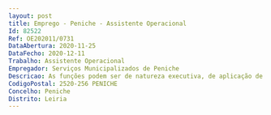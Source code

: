 ```yaml
--- 
layout: post
title: Emprego - Peniche - Assistente Operacional
Id: 82522
Ref: OE202011/0731
DataAbertura: 2020-11-25
DataFecho: 2020-12-11
Trabalho: Assistente Operacional
Empregador: Serviços Municipalizados de Peniche
Descricao: As funções podem ser de natureza executiva, de aplicação de métodos e processos, com base em diretivas e instruções bem definidas correspondentes ao grau de complexidade funcional 1, nomeadamente as seguintes Execução de tarefas de apoio elementares, indispensáveis ao funcionamento do serviço, podendo comportar esforço físico. As funções podem ser de natureza executiva, de caráter manual ou mecânico, enquadradas em diretivas gerais bem definidas e correspondentes ao grau de complexidade 1, nomeadamente as seguintes   Proceder à leitura dos contadores de água instalados nos clientes dos SMAS de Peniche   Assegurar o expediente relativo ao serviço de leituras   Atendimento ao público e prestação de informação e esclarecimentos   Recolha e inserção de informação pertinente em aplicações informáticas especificas.  Executar outras tarefas, não especificadas, de caráter manual e exigindo principalmente esforço físico e conhecimentos práticos.
CodigoPostal: 2520-256 PENICHE
Concelho: Peniche
Distrito: Leiria
--- 
```

